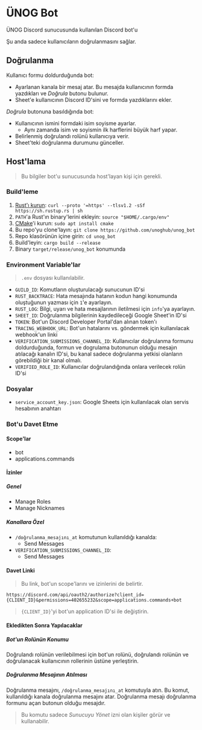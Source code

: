 # ÜNOG Bot

ÜNOG Discord sunucusunda kullanılan Discord bot'u

Şu anda sadece kullanıcıların doğrulanmasını sağlar.

## Doğrulanma

Kullanıcı formu doldurduğunda bot:

- Ayarlanan kanala bir mesaj atar. Bu mesajda kullanıcının formda yazdıkları ve _Doğrula_ butonu bulunur.
- Sheet'e kullanıcının Discord ID'sini ve formda yazdıklarını ekler.

_Doğrula_ butonuna basıldığında bot:

- Kullanıcının ismini formdaki isim soyisme ayarlar.
    - Aynı zamanda isim ve soyismin ilk harflerini büyük harf yapar.
- Belirlenmiş doğrulandı rolünü kullanıcıya verir.
- Sheet'teki doğrulanma durumunu günceller.

## Host'lama

> Bu bilgiler bot'u sunucusunda host'layan kişi için gerekli.

### Build'leme

1. [Rust'ı kurun](https://www.rust-lang.org/learn/get-started): `curl --proto '=https' --tlsv1.2 -sSf https://sh.rustup.rs | sh`
2. `PATH`'a Rust'ın binary'lerini ekleyin: `source "$HOME/.cargo/env"`
3. [CMake](https://cmake.org)'i kurun: `sudo apt install cmake`
4. Bu repo'yu clone'layın: `git clone https://github.com/unoghub/unog_bot`
5. Repo klasörünün içine girin: `cd unog_bot`
6. Build'leyin: `cargo build --release`
7. Binary `target/release/unog_bot` konumunda

### Environment Variable'lar

> `.env` dosyası kullanılabilir.

- `GUILD_ID`: Komutların oluşturulacağı sunucunun ID'si
- `RUST_BACKTRACE`: Hata mesajında hatanın kodun hangi konumunda oluştuğunun yazması için `1`'e ayarlayın.
- `RUST_LOG`: Bilgi, uyarı ve hata mesajlarının iletilmesi için `info`'ya ayarlayın.
- `SHEET_ID`: Doğrulanma bilgilerinin kaydedileceği Google Sheet'in ID'si
- `TOKEN`: Bot'un Discord Developer Portal'dan alınan token'ı
- `TRACING_WEBHOOK_URL`: Bot'un hatalarını vs. göndermek için kullanılacak webhook'un linki
- `VERIFICATION_SUBMISSIONS_CHANNEL_ID`: Kullanıcılar doğrulanma formunu doldurduğunda, formun ve dogrulama butonunun
  olduğu mesajın atılacağı kanalın ID'si, bu kanal sadece doğrulanma yetkisi olanların görebildiği bir kanal olmalı.
- `VERIFIED_ROLE_ID`: Kullanıcılar doğrulandığında onlara verilecek rolün ID'si

### Dosyalar

- `service_account_key.json`: Google Sheets için kullanılacak olan servis hesabının anahtarı

### Bot'u Davet Etme

#### Scope'lar

- bot
- applications.commands

#### İzinler

##### Genel

- Manage Roles
- Manage Nicknames

##### Kanallara Özel

- `/doğrulanma_mesajını_at` komutunun kullanıldığı kanalda:
    - Send Messages
- `VERIFICATION_SUBMISSIONS_CHANNEL_ID`:
    - Send Messages

#### Davet Linki

> Bu link, bot'un scope'larını ve izinlerini de belirtir.

`https://discord.com/api/oauth2/authorize?client_id={CLIENT_ID}&permissions=402655232&scope=applications.commands+bot`

> `{CLIENT_ID}`'yi bot'un application ID'si ile değiştirin.

#### Ekledikten Sonra Yapılacaklar

##### Bot'un Rolünün Konumu

Doğrulandı rolünün verilebilmesi için bot'un rolünü, doğrulandı rolünün ve doğrulanacak kullanıcının rollerinin üstüne
yerleştirin.

##### Doğrulanma Mesajının Atılması

Doğrulanma mesajını, `/doğrulanma_mesajını_at` komutuyla atın. Bu komut, kullanıldığı kanala doğrulanma mesajını atar.
Doğrulanma mesajı doğrulanma formunu açan butonun olduğu mesajdır.

> Bu komutu sadece _Sunucuyu Yönet_ izni olan kişiler görür ve kullanabilir.
